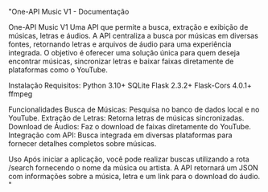 "One-API Music V1 - Documentação

One-API Music V1
Uma API que permite a busca, extração e exibição de músicas, letras e áudios. A API centraliza a busca por músicas em diversas fontes, retornando letras e arquivos de áudio para uma experiência integrada. O objetivo é oferecer uma solução única para quem deseja encontrar músicas, sincronizar letras e baixar faixas diretamente de plataformas como o YouTube.

Instalação
Requisitos:
Python 3.10+
SQLite
Flask 2.3.2+
Flask-Cors 4.0.1+
ffmpeg

Funcionalidades
Busca de Músicas: Pesquisa no banco de dados local e no YouTube.
Extração de Letras: Retorna letras de músicas sincronizadas.
Download de Áudios: Faz o download de faixas diretamente do YouTube.
Integração com API: Busca integrada em diversas plataformas para fornecer detalhes completos sobre músicas.


Uso
Após iniciar a aplicação, você pode realizar buscas utilizando a rota /search fornecendo o nome da música ou artista. A API retornará um JSON com informações sobre a música, letra e um link para o download do áudio.
" 
